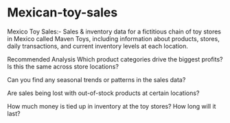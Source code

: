 # Mexican-toy-sales
Mexico Toy Sales:-
Sales & inventory data for a fictitious chain of toy stores in Mexico called Maven Toys, including information about products, stores, daily transactions, and current inventory levels at each location.

Recommended Analysis
Which product categories drive the biggest profits? Is this the same across store locations?

Can you find any seasonal trends or patterns in the sales data?

Are sales being lost with out-of-stock products at certain locations?

How much money is tied up in inventory at the toy stores? How long will it last?
